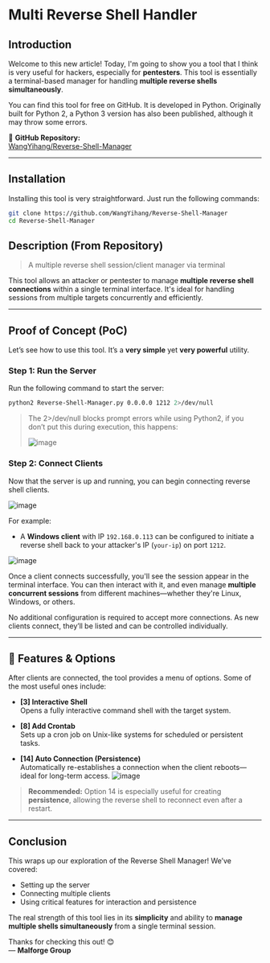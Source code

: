 # Multi Reverse Shell Handler

## Introduction

Welcome to this new article! Today, I'm going to show you a tool that I think is very useful for hackers, especially for **pentesters**. This tool is essentially a terminal-based manager for handling **multiple reverse shells simultaneously**.

You can find this tool for free on GitHub. It is developed in Python. Originally built for Python 2, a Python 3 version has also been published, although it may throw some errors.

🔗 **GitHub Repository:**  
[WangYihang/Reverse-Shell-Manager](https://github.com/WangYihang/Reverse-Shell-Manager)

---

## Installation

Installing this tool is very straightforward. Just run the following commands:

```bash
git clone https://github.com/WangYihang/Reverse-Shell-Manager
cd Reverse-Shell-Manager
```

## Description (From Repository)

> A multiple reverse shell session/client manager via terminal

This tool allows an attacker or pentester to manage **multiple reverse shell connections** within a single terminal interface. It's ideal for handling sessions from multiple targets concurrently and efficiently.

---

## Proof of Concept (PoC)
Let’s see how to use this tool. It’s a **very simple** yet **very powerful** utility.

### Step 1: Run the Server
Run the following command to start the server:

```bash
python2 Reverse-Shell-Manager.py 0.0.0.0 1212 2>/dev/null
```

> The 2>/dev/null blocks prompt errors while using Python2, if you don’t put this during execution, this happens:
> 
> ![image](https://github.com/user-attachments/assets/fb44362c-7083-400c-98ce-a72a63b61359)

### Step 2: Connect Clients
Now that the server is up and running, you can begin connecting reverse shell clients.

![image](https://github.com/user-attachments/assets/4e06a92e-e4ef-4f77-aa05-93a92a202b94)

For example:
- A **Windows client** with IP `192.168.0.113` can be configured to initiate a reverse shell back to your attacker's IP (`your-ip`) on port `1212`.
  
![image](https://github.com/user-attachments/assets/60677d63-341b-4100-8ece-014515e524be)


Once a client connects successfully, you'll see the session appear in the terminal interface. You can then interact with it, and even manage **multiple concurrent sessions** from different machines—whether they're Linux, Windows, or others.

No additional configuration is required to accept more connections. As new clients connect, they’ll be listed and can be controlled individually.

---

## 🔧 Features & Options

After clients are connected, the tool provides a menu of options. Some of the most useful ones include:

- **[3] Interactive Shell**  
  Opens a fully interactive command shell with the target system.

- **[8] Add Crontab**  
  Sets up a cron job on Unix-like systems for scheduled or persistent tasks.

- **[14] Auto Connection (Persistence)**  
  Automatically re-establishes a connection when the client reboots—ideal for long-term access.
![image](https://github.com/user-attachments/assets/656942ce-9998-44fc-b386-16be26ca7c37)


> **Recommended:** Option 14 is especially useful for creating **persistence**, allowing the reverse shell to reconnect even after a restart.

---

## Conclusion

This wraps up our exploration of the Reverse Shell Manager! We’ve covered:

- Setting up the server
- Connecting multiple clients
- Using critical features for interaction and persistence

The real strength of this tool lies in its **simplicity** and ability to **manage multiple shells simultaneously** from a single terminal session.

Thanks for checking this out! 😊  
— **Malforge Group**
